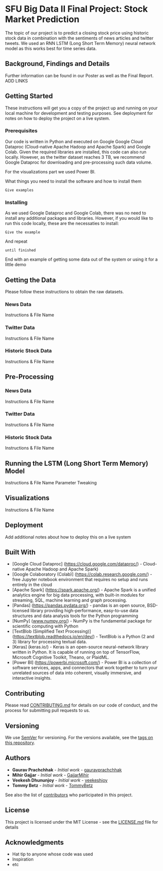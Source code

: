 # SFU Big Data II Final Project: Stock Market Prediction

The topic of our project is to predict a closing stock price using historic stock data in combination with the sentiments of news articles and twitter tweets. We used an RNN LSTM (Long Short Term Memory) neural network model as this works best for time series data. 

## Background, Findings and Details
Further information can be found in our Poster as well as the Final Report. ADD LINKS

## Getting Started

These instructions will get you a copy of the project up and running on your local machine for development and testing purposes. See deployment for notes on how to deploy the project on a live system.

### Prerequisites

Our code is written in Python and executed on Google Google Cloud Dataproc (Cloud-native Apache Hadoop and Apache Spark) and Google Colab. Given the required libraries are installed, this code can also run locally. However, as the twitter dataset reaches 3 TB, we recommend Google Dataproc for downloading and pre-processing such data volume.

For the visualizations part we used Power BI.

What things you need to install the software and how to install them

```
Give examples
```

### Installing

As we used Google Dataproc and Google Colab, there was no need to install any additional packages and libraries. However, if you would like to run this code locally, these are the necessaties to install:


```
Give the example
```

And repeat

```
until finished
```

End with an example of getting some data out of the system or using it for a little demo


## Getting the Data

Please follow these instructions to obtain the raw datasets.

### News Data

Instructions & File Name

### Twitter Data

Instructions & File Name

### Historic Stock Data

Instructions & File Name

## Pre-Processing

### News Data

Instructions & File Name

### Twitter Data

Instructions & File Name

### Historic Stock Data

Instructions & File Name

## Running the LSTM (Long Short Term Memory) Model

Instructions & File Name
Parameter Tweaking


## Visualizations

Instructions & File Name


## Deployment

Add additional notes about how to deploy this on a live system

## Built With

* [Google Cloud Dataproc] (https://cloud.google.com/dataproc/) - Cloud-native Apache Hadoop and Apache Spark)
* [Google Colaboratory (Colab)] (https://colab.research.google.com/) - free Jupyter notebook environment that requires no setup and runs entirely in the cloud
* [Apache Spark] (https://spark.apache.org/) - Apache Spark is a unified analytics engine for big data processing, with built-in modules for streaming, SQL, machine learning and graph processing.
* [Pandas] (https://pandas.pydata.org/) - pandas is an open source, BSD-licensed library providing high-performance, easy-to-use data structures and data analysis tools for the Python programming
* [NumPy] (www.numpy.org/) - NumPy is the fundamental package for scientific computing with Python
* [TextBlob (Simplified Text Processing)] (https://textblob.readthedocs.io/en/dev/) - TextBlob is a Python (2 and 3) library for processing textual data.
* [Keras] (keras.io/) - Keras is an open-source neural-network library written in Python. It is capable of running on top of TensorFlow, Microsoft Cognitive Toolkit, Theano, or PlaidML.
* [Power BI] (https://powerbi.microsoft.com/) - Power BI is a collection of software services, apps, and connectors that work together to turn your unrelated sources of data into coherent, visually immersive, and interactive insights.



## Contributing

Please read [CONTRIBUTING.md](https://gist.github.com/PurpleBooth/b24679402957c63ec426) for details on our code of conduct, and the process for submitting pull requests to us.

## Versioning

We use [SemVer](http://semver.org/) for versioning. For the versions available, see the [tags on this repository](https://github.com/your/project/tags). 

## Authors

* **Gaurav Prachchhak** - *Initial work* - [gauravprachchhak](https://github.com/gauravprachchhak)
* **Mihir Gajjar** - *Initial work* - [GajjarMihir](https://github.com/GajjarMihir)
* **Veekesh Dhununjoy** - *Initial work* - [veekeshjoy](https://github.com/veekeshjoy)
* **Tommy Betz** - *Initial work* - [TommyBetz](https://github.com/TommyBetz)


See also the list of [contributors](https://github.com/your/project/contributors) who participated in this project.

## License

This project is licensed under the MIT License - see the [LICENSE.md](LICENSE.md) file for details

## Acknowledgments

* Hat tip to anyone whose code was used
* Inspiration
* etc

